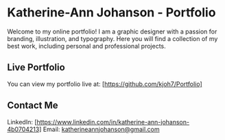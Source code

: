 # Katherine-Ann Johanson - Portfolio

Welcome to my online portfolio! I am a graphic designer with a passion for branding, illustration, and typography. Here you will find a collection of my best work, including personal and professional projects.

## Live Portfolio

You can view my portfolio live at: [https://github.com/kjoh7/Portfolio]

## Contact Me

LinkedIn: [https://www.linkedin.com/in/katherine-ann-johanson-4b0704213]
Email: katherineannjohanson@gmail.com
